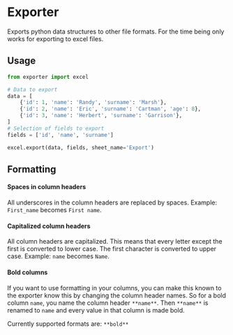 # Exporter

Exports python data structures to other file formats. For the time being only
works for exporting to excel files.

## Usage

```python
from exporter import excel

# Data to export
data = [
    {'id': 1, 'name': 'Randy', 'surname': 'Marsh'},
    {'id': 2, 'name': 'Eric', 'surname': 'Cartman', 'age': 8},
    {'id': 3, 'name': 'Herbert', 'surname': 'Garrison'},
]
# Selection of fields to export
fields = ['id', 'name', 'surname']

excel.export(data, fields, sheet_name='Export')
```

## Formatting

#### Spaces in column headers
All underscores in the column headers are replaced by spaces. Example:
``First_name`` becomes ``First name``.


#### Capitalized column headers
All column headers are capitalized. This means that every letter except the
first is converted to lower case. The first character is converted to upper
case. Example: ``name`` becomes ``Name``.


#### Bold columns
If you want to use formatting in your columns, you can make this known to the
exporter know this by changing the column header names. So for a bold column
``name``, you name the column header ``**name**``. Then ``**name**`` is renamed
to ``name`` and every value in that column is made bold.

Currently supported formats are: ``**bold**``
